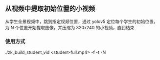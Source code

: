## 从视频中提取初始位置的小视频
从学生全景视频中，跳到指定视频位置，通过 yolov5 定位每个学生的初始位置，为 N 个位置开始提取图像，并压缩为 320x240 的小视频，直到结束

### 使用方式
./zk_build_student_vid <student-full.mp4> -f <from> -t <to> -N <N>